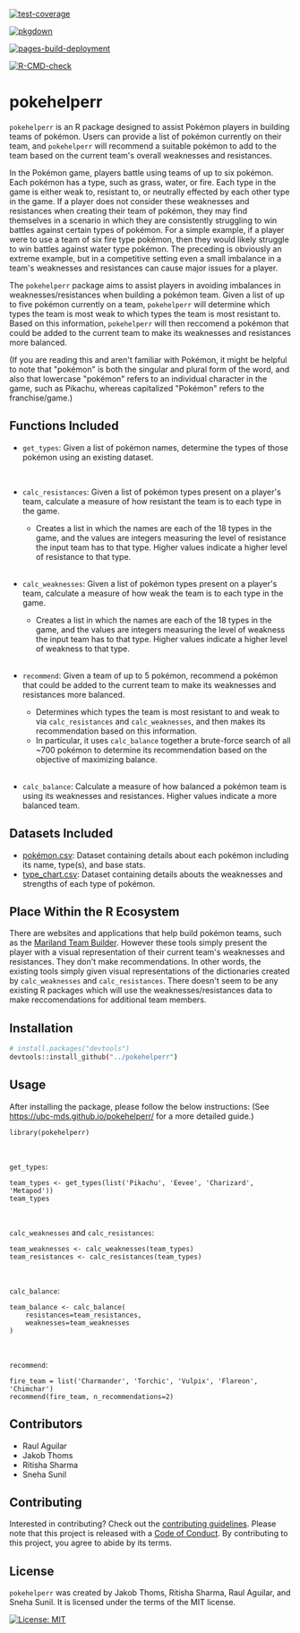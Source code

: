 [![test-coverage](https://github.com/UBC-MDS/pokehelperr/actions/workflows/test-coverage.yaml/badge.svg)](https://github.com/UBC-MDS/pokehelperr/actions/workflows/test-coverage.yaml)

[![pkgdown](https://github.com/UBC-MDS/pokehelperr/actions/workflows/pkgdown.yaml/badge.svg)](https://github.com/UBC-MDS/pokehelperr/actions/workflows/pkgdown.yaml)

[![pages-build-deployment](https://github.com/UBC-MDS/pokehelperr/actions/workflows/pages/pages-build-deployment/badge.svg)](https://github.com/UBC-MDS/pokehelperr/actions/workflows/pages/pages-build-deployment)

[![R-CMD-check](https://github.com/UBC-MDS/pokehelperr/actions/workflows/R-CMD-check.yaml/badge.svg)](https://github.com/UBC-MDS/pokehelperr/actions/workflows/R-CMD-check.yaml)

# pokehelperr

`pokehelperr` is an R package designed to assist Pokémon players in building teams of pokémon. Users can provide a list of pokémon currently on their team, and `pokehelperr` will recommend a suitable pokémon to add to the team based on the current team's overall weaknesses and resistances.

In the Pokémon game, players battle using teams of up to six pokémon. Each pokémon has a type, such as grass, water, or fire. Each type in the game is either weak to, resistant to, or neutrally effected by each other type in the game. If a player does not consider these weaknesses and resistances when creating their team of pokémon, they may find themselves in a scenario in which they are consistently struggling to win battles against certain types of pokémon. For a simple example, if a player were to use a team of six fire type pokémon, then they would likely struggle to win battles against water type pokémon. The preceding is obviously an extreme example, but in a competitive setting even a small imbalance in a team's weaknesses and resistances can cause major issues for a player.

The `pokehelperr` package aims to assist players in avoiding imbalances in weaknesses/resistances when building a pokémon team. Given a list of up to five pokémon currently on a team, `pokehelperr` will determine which types the team is most weak to which types the team is most resistant to. Based on this information, `pokehelperr` will then reccomend a pokémon that could be added to the current team to make its weaknesses and resistances more balanced.

(If you are reading this and aren't familiar with Pokémon, it might be helpful to note that "pokémon" is both the singular and plural form of the word, and also that lowercase "pokémon" refers to an individual character in the game, such as Pikachu, whereas capitalized "Pokémon" refers to the franchise/game.)

## Functions Included

- `get_types`: Given a list of pokémon names, determine the types of those pokémon using an existing dataset.
<br>

- `calc_resistances`:  Given a list of pokémon types present on a player's team,
    calculate a measure of how resistant the team is to each type in the game.

  - Creates a list in which the names are each of the 18 types
    in the game, and the values are integers measuring the level of
    resistance the input team has to that type. Higher values indicate a
    higher level of resistance to that type.
<br><br>

- `calc_weaknesses`: Given a list of pokémon types present on a player's team,
    calculate a measure of how weak the team is to each type in the game.

  - Creates a list in which the names are each of the 18 types
    in the game, and the values are integers measuring the level of
    weakness the input team has to that type. Higher values indicate a
    higher level of weakness to that type.
<br><br>

- `recommend`: Given a team of up to 5 pokémon, recommend a
    pokémon that could be added to the
    current team to make its weaknesses and
    resistances more balanced.
  - Determines which types the
    team is most resistant to and weak to via `calc_resistances` and
    `calc_weaknesses`, and then makes its recommendation
    based on this information.
  - In particular, it uses `calc_balance` together a brute-force search of
    all ~700 pokémon to determine its recommendation based on the objective of
    maximizing balance.
<br><br>

- `calc_balance`: Calculate a measure of how balanced a pokémon team is using its
    weaknesses and resistances. Higher values indicate a more balanced team.

## Datasets Included

- [pokémon.csv](https://github.com/UBC-MDS/pokehelperr/blob/main/data/pokemon.csv): Dataset containing details about each pokémon including its name, type(s), and base stats.
- [type_chart.csv](https://github.com/UBC-MDS/pokehelperr/blob/main/data/type_chart.csv): Dataset containing details abouts the weaknesses and strengths of each type of pokémon.

## Place Within the R Ecosystem

There are websites and applications that help build pokémon teams, such as the [Mariland Team Builder](https://marriland.com/tools/team-builder/en/). However these tools simply present the player with a visual representation of their current team's weaknesses and resistances. They don't make recommendations. In other words, the existing tools simply given visual representations of the dictionaries created by `calc_weaknesses` and `calc_resistances`. There doesn't seem to be any existing R packages which will use the weaknesses/resistances data to make reccomendations for additional team members.

## Installation

```bash
# install.packages("devtools")
devtools::install_github("../pokehelperr")
```

## Usage

 After installing the package, please follow the below instructions:
(See <https://ubc-mds.github.io/pokehelperr/> for a more detailed guide.)

```
library(pokehelperr)
```

<br>

`get_types`:

```
team_types <- get_types(list('Pikachu', 'Eevee', 'Charizard', 'Metapod'))
team_types
```

<br>

`calc_weaknesses` and `calc_resistances`:

```
team_weaknesses <- calc_weaknesses(team_types)
team_resistances <- calc_resistances(team_types)
```

<br>

`calc_balance`:

```
team_balance <- calc_balance(
    resistances=team_resistances, 
    weaknesses=team_weaknesses
)
```

<br>

`recommend`:

```
fire_team = list('Charmander', 'Torchic', 'Vulpix', 'Flareon', 'Chimchar')
recommend(fire_team, n_recommendations=2)
```

## Contributors

- Raul Aguilar
- Jakob Thoms
- Ritisha Sharma
- Sneha Sunil

## Contributing

Interested in contributing? Check out the [contributing guidelines](https://github.com/UBC-MDS/pokehelperr/blob/main/.github/CONTRIBUTING.md). Please note that this project is released with a [Code of Conduct](https://github.com/UBC-MDS/pokehelperr/blob/main/CODE_OF_CONDUCT.md). By contributing to this project, you agree to abide by its terms.

## License

`pokehelperr` was created by Jakob Thoms, Ritisha Sharma, Raul Aguilar, and Sneha Sunil. It is licensed under the terms of the MIT license.

[![License: MIT](https://img.shields.io/badge/License-MIT-yellow.svg)](https://opensource.org/licenses/MIT)  
